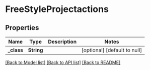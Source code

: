 # FreeStyleProjectactions
## Properties

| Name | Type | Description | Notes |
|------------ | ------------- | ------------- | -------------|
| **\_class** | **String** |  | [optional] [default to null] |

[[Back to Model list]](../README.md#documentation-for-models) [[Back to API list]](../README.md#documentation-for-api-endpoints) [[Back to README]](../README.md)

